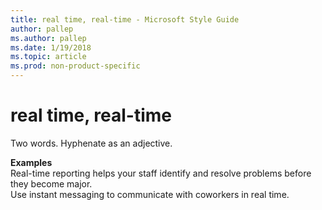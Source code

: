```yaml
---
title: real time, real-time - Microsoft Style Guide
author: pallep
ms.author: pallep
ms.date: 1/19/2018
ms.topic: article
ms.prod: non-product-specific
---
```


# real time, real-time

Two words. Hyphenate as an adjective.

**Examples**  
Real-time reporting helps your staff identify and resolve problems before they become major.  
Use instant messaging to communicate with coworkers in real time.
